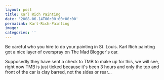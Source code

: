 ```yaml
---
layout: post
title: Karl Rich Painting
date: '2008-06-14T00:00:00+00:00'
permalink: Karl-Rich-Painting
image: 
categories: ''
---
```

Be careful who you hire to do your painting in St. Louis. Karl Rich painting got a nice layer of overspray on The Mad Blogger's car.

Supposedly they have sent a check to TMB to make up for this, we will see, right now TMB is just ticked because it's been 3 hours and only the top and front of the car is clay barred, not the sides or rear...